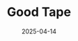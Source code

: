 ---  
layout: startup_page  
title: "Good Tape"  
id: "goodtape.io"  
permalink: "/goodtapegoodtape.io04142025/"  
website: "https://goodtape.io/"  
funding_round: ""  
funding_amount: ""  
investors: ""  
about: "Good Tape is an AI-powered transcription service prioritizing data privacy and user experience. It focuses on providing accurate and secure transcriptions, particularly for sensitive information, and offers features like summaries and chat functionality directly within the transcribed content."  
markets: "Transcription, AI, Software, Technology, Information and Internet"  
hq: "Copenhagen, Capital Region, Denmark"  
founded_year: "2022"  
linkedin: "https://www.linkedin.com/company/good-tape"  
twitter: ""  
instagram: ""  
facebook: ""  
crunchbase: ""  
pitchbook: ""  

date_display: "14-Apr-2025"  
date: "2025-04-14"

# SEO Optimization  
meta_title: "Good Tape"  
meta_description: "Good Tape, Good Tape is an AI-powered transcription service prioritizing data privacy and user experience. It focuses on providing accurate and secure transcript..."  
meta_keywords: "Good Tape, Transcription, AI, Software, Technology, Information and Internet,  funding"  
canonical_url: "https://startup.projectstartups.com/goodtapegoodtape.io04142025/"  
---